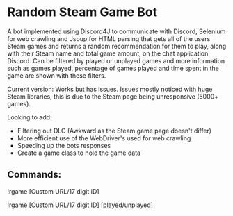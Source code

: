 # Random Steam Game Bot
A bot implemented using Discord4J to communicate with Discord, Selenium for web crawling and Jsoup for HTML parsing that gets all of the users Steam games and returns a random recommendation for them to play, along with their Steam name and total game amount, on the chat application Discord. Can be filtered by played or unplayed games and more information such as games played, percentage of games played and time spent in the game are shown with these filters.

Current version: Works but has issues. Issues mostly noticed with huge Steam libraries, this is due to the Steam page being unresponsive (5000+ games).

Looking to add:
- Filtering out DLC (Awkward as the Steam game page doesn't differ)
- More efficient use of the WebDriver's used for web crawling
- Speeding up the bots responses
- Create a game class to hold the game data

## Commands:

!rgame [Custom URL/17 digit ID]

!rgame [Custom URL/17 digit ID] [played/unplayed]
